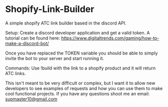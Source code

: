 # Shopify-Link-Builder
A simple shopify ATC link builder based in the discord API.

Setup:
Create a discord developer application and get a valid token. A tutorial can be found here: https://www.digitaltrends.com/gaming/how-to-make-a-discord-bot/

Once you have replaced the TOKEN variable you should be able to simply invite the bot to your server and start running it.

Commands:
Use !build <link> with the link to a shopify product and it will return ATC links.

This isn't meant to be very difficult or complex, but I want it to allow new developers to see examples of requests and how you can use them to make cool functional projects. If you have any questions shoot me an email: supmaster10@gmail.com
